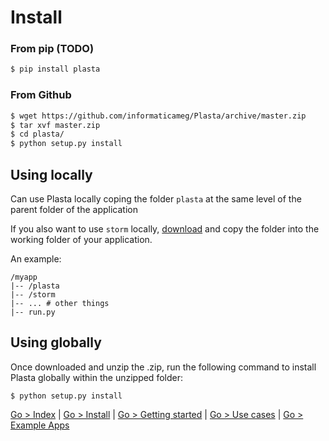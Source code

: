 # Install

### From pip (TODO)
```sh
$ pip install plasta
```

### From Github

```sh
$ wget https://github.com/informaticameg/Plasta/archive/master.zip
$ tar xvf master.zip
$ cd plasta/
$ python setup.py install
```

## Using locally

Can use Plasta locally coping the folder `plasta` at the same level of the parent folder of the application

If you also want to use `storm` locally, [download](https://launchpad.net/storm/+download) and copy the folder into the working folder of your application.

An example:
```
/myapp
|-- /plasta
|-- /storm
|-- ... # other things
|-- run.py
```

## Using globally

Once downloaded and unzip the .zip, run the following command to install Plasta globally within the unzipped folder:

`$ python setup.py install`

[Go > Index](https://github.com/informaticameg/Plasta/blob/master/doc/en/index.md) | [Go > Install](https://github.com/informaticameg/Plasta/blob/master/doc/en/install.md) | [Go > Getting started](https://github.com/informaticameg/Plasta/blob/master/doc/en/getting_started.md) | [Go > Use cases](https://github.com/informaticameg/plasta/blob/master/doc/en/uses_cases.md) | [Go > Example Apps](https://github.com/informaticameg/plasta/blob/master/doc/en/example_apps.md)